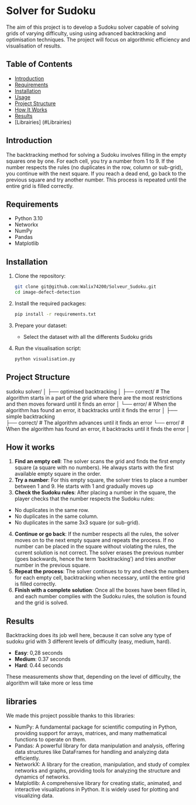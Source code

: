 # Solver for Sudoku

The aim of this project is to develop a Sudoku solver capable of solving grids of varying difficulty, using
using advanced backtracking and optimisation techniques. The project will focus on
algorithmic efficiency and visualisation of results.

## Table of Contents
- [Introduction](#introduction)
- [Requirements](#requirements)
- [Installation](#installation)
- [Usage](#usage)
- [Project Structure](#project-structure)
- [How It Works](#how-it-works)
- [Results](#results)
- [Librairies] (#Librairies)

## Introduction
The backtracking method for solving a Sudoku involves filling in the empty squares one by one. For each cell, you try a number from 1 to 9. If the number respects the rules (no duplicates in the row, column or sub-grid), you continue with the next square. If you reach a dead end, go back to the previous square and try another number. This process is repeated until the entire grid is filled correctly.

## Requirements
- Python 3.10
- Networkx
- NumPy
- Pandas
- Matplotlib

## Installation
1. Clone the repository:
    ```sh
    git clone git@github.com:Walix74200/Solveur_Sudoku.git
    cd image-defect-detection
    ```

2. Install the required packages:
    ```sh
    pip install -r requirements.txt
    ```

3. Prepare your dataset:
    - Select the dataset with all the differents Sudoku grids
    

4. Run the visualisation script:
    ```sh
    python visualisation.py
    ```

## Project Structure

sudoku solver/
│
├── optimised backtracking
│   ├── correct/           # The algorithm starts in a part of the grid where there are the most restrictions
                             and then moves forward until it finds an error
│   └── error/             # When the algorithm has found an error, it backtracks until it finds the error
│
├── simple backtracking              
├── correct/       # The algorithm advances until it finds an error
└── error/              # When the algorithm has found an error, it backtracks until it finds the error
│

## How it works

1. **Find an empty cell**: The solver scans the grid and finds the first empty square (a square with no numbers). He always starts with the first available empty square in the order.
2. **Try a number**: For this empty square, the solver tries to place a number between 1 and 9. He starts with 1 and gradually moves up
3. **Check the Sudoku rules**: After placing a number in the square, the player checks that the number respects the Sudoku rules:
- No duplicates in the same row.
- No duplicates in the same column.
- No duplicates in the same 3x3 square (or sub-grid).
4. **Continue or go back**: If the number respects all the rules, the solver moves on to the next empty square and repeats the process.
If no number can be placed in the square without violating the rules, the current solution is not correct. The solver erases the previous number (goes backwards, hence the term ‘backtracking’) and tries another number in the previous square.
4. **Repeat the process**: The solver continues to try and check the numbers for each empty cell, backtracking when necessary, until the entire grid is filled correctly.
4. **Finish with a complete solution**: Once all the boxes have been filled in, and each number complies with the Sudoku rules, the solution is found and the grid is solved.

## Results

Backtracking does its job well here, because it can solve any type of sudoku grid with 3 different levels of difficulty (easy, medium, hard).

- **Easy**: 0,28 seconds
- **Medium**: 0.37 seconds
- **Hard**: 0.44 seconds

These measurements show that, depending on the level of difficulty, the algorithm will take more or less time

## libraries

We made this project possible thanks to this libraries:

- NumPy: A fundamental package for scientific computing in Python, providing support for arrays, matrices, and many mathematical functions to operate on them.
- Pandas: A powerful library for data manipulation and analysis, offering data structures like DataFrames for handling and analyzing data efficiently.
- NetworkX: A library for the creation, manipulation, and study of complex networks and graphs, providing tools for analyzing the structure and dynamics of networks.
- Matplotlib: A comprehensive library for creating static, animated, and interactive visualizations in Python. It is widely used for plotting and visualizing data.

